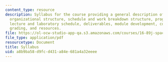 ```yaml
---
content_type: resource
description: Syllabus for the course providing a general description of the course,
  organizational structure, schedule and work breakdown structure, program schedule,
  lecture and laboratory schedule, deliverables, module development, communications,
  grading, and resources.
file: https://ol-ocw-studio-app-qa.s3.amazonaws.com/courses/16-89j-space-systems-engineering-spring-2007/a8b9ba58d9fcd431a84e681a4a32eeee_syllabus.pdf
file_type: application/pdf
resourcetype: Document
title: Syllabus
uid: a8b9ba58-d9fc-d431-a84e-681a4a32eeee
---
```

